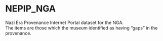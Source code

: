 # NEPIP_NGA
Nazi Era Provenance Internet Portal dataset for the NGA.  
The items are those which the museum identified as having “gaps” in the provenance. 
